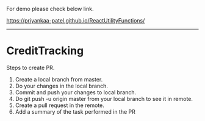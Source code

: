For demo please check below link.

https://priyankaa-patel.github.io/ReactUtilityFunctions/

<hr>

# CreditTracking

Steps to create PR.

1. Create a local branch from master.
2. Do your changes in the local branch.
3. Commit and push your changes to local branch. 
4. Do git push -u origin master from your local branch to see it in remote.
5. Create a pull request in the remote.
6. Add a summary of the task performed in the PR

